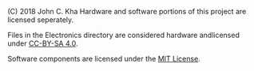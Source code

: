 (C) 2018 John C. Kha
Hardware and software portions of this project are licensed seperately. 

Files in the Electronics directory are considered hardware andlicensed
under [CC-BY-SA 4.0](LICENSE-HW.md).

Software components are licensed under the [MIT License](LICENSE-SW.md).
